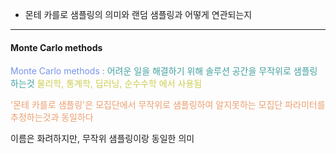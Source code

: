 - 몬테 카를로 샘플링의 의미와 랜덤 샘플링과 어떻게 연관되는지

----
#### Monte Carlo methods
<span style="color:rgb(118, 147, 234)">Monte Carlo methods : </span> <span style="color:rgb(64, 160, 159)">어려운 일을 해결하기 위해 솔루션 공간을 무작위로 샘플링하는것</span> 
<span style="color:rgb(205, 205, 81)">물리학, 통계학, 딥러닝, 순수수학 에서 사용됨</span> 

<span style="color:rgb(236, 158, 111)">'몬테 카를로 샘플링'은 모집단에서 무작위로 샘플링하여 알지못하는 모집단 파라미터를 추정하는것과 동일하다</span> 

이름은 화려하지만, 무작위 샘플링이랑 동일한 의미
